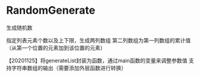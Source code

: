 # RandomGenerate

生成随机数

指定列表元素个数以及上下限，生成两列数组
第二列数组为第一列数组的累计值（从第一个位置的元素加到该位置的元素）

【20201125】将generateList封装为函数，通过main函数的变量来调整参数值
            支持字符串数组的输出（需要添加外层函数进行转换）

